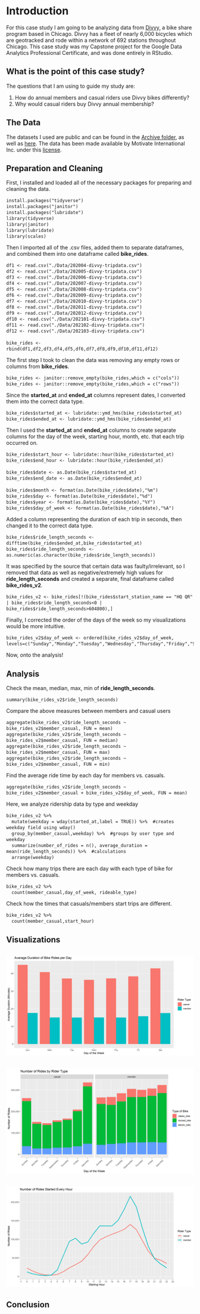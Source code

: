 # Introduction

For this case study I am going to be analyzing data from [Divvy,](https://www.divvybikes.com) a bike share program based in Chicago. Divvy has a fleet of nearly 6,000 bicycles which are geotracked and rode within a network of 692 stations throughout Chicago. This case study was my Capstone project for the Google Data Analytics Professional Certificate, and was done entirely in RStudio.

## What is the point of this case study?

The questions that I am using to guide my study are:
1. How do annual members and casual riders use Divvy bikes differently?
2. Why would casual riders buy Divvy annual membership?

## The Data

The datasets I used are public and can be found in the [Archive folder](https://github.com/aaronjoslinwangdu/bike-share-case-study/tree/master/Archive), as well as [here](https://divvy-tripdata.s3.amazonaws.com/index.html). The data has been made available by Motivate International Inc. under this [license](https://www.divvybikes.com/data-license-agreement).

## Preparation and Cleaning

First, I installed and loaded all of the necessary packages for preparing and cleaning the data.

```
install.packages("tidyverse")
install.packages("janitor")
install.packages("lubridate")
library(tidyverse)
library(janitor)
library(lubridate)
library(scales)
```

Then I imported all of the .csv files, added them to separate dataframes, and combined them into one dataframe called **bike_rides**.

```
df1 <- read.csv("./Data/202004-divvy-tripdata.csv")
df2 <- read.csv("./Data/202005-divvy-tripdata.csv")
df3 <- read.csv("./Data/202006-divvy-tripdata.csv")
df4 <- read.csv("./Data/202007-divvy-tripdata.csv")
df5 <- read.csv("./Data/202008-divvy-tripdata.csv")
df6 <- read.csv("./Data/202009-divvy-tripdata.csv")
df7 <- read.csv("./Data/202010-divvy-tripdata.csv")
df8 <- read.csv("./Data/202011-divvy-tripdata.csv")
df9 <- read.csv("./Data/202012-divvy-tripdata.csv")
df10 <- read.csv("./Data/202101-divvy-tripdata.csv")
df11 <- read.csv("./Data/202102-divvy-tripdata.csv")
df12 <- read.csv("./Data/202103-divvy-tripdata.csv")

bike_rides <- rbind(df1,df2,df3,df4,df5,df6,df7,df8,df9,df10,df11,df12)
```

The first step I took to clean the data was removing any empty rows or columns from **bike_rides**.

```
bike_rides <- janitor::remove_empty(bike_rides,which = c("cols"))
bike_rides <- janitor::remove_empty(bike_rides,which = c("rows"))
```

Since the **started_at** and **ended_at** columns represent dates, I converted them into the correct data type.

```
bike_rides$started_at <- lubridate::ymd_hms(bike_rides$started_at)
bike_rides$ended_at <- lubridate::ymd_hms(bike_rides$ended_at)
```

Then I used the **started_at** and **ended_at** columns to create separate columns for the day of the week, starting hour, month, etc. that each trip occurred on.

```
bike_rides$start_hour <- lubridate::hour(bike_rides$started_at)
bike_rides$end_hour <- lubridate::hour(bike_rides$ended_at)

bike_rides$date <- as.Date(bike_rides$started_at)
bike_rides$end_date <- as.Date(bike_rides$ended_at)

bike_rides$month <- format(as.Date(bike_rides$date),"%m")
bike_rides$day <- format(as.Date(bike_rides$date),"%d")
bike_rides$year <- format(as.Date(bike_rides$date),"%Y")
bike_rides$day_of_week <- format(as.Date(bike_rides$date),"%A")
```

Added a column representing the duration of each trip in seconds, then changed it to the correct data type.

```
bike_rides$ride_length_seconds <- difftime(bike_rides$ended_at,bike_rides$started_at)
bike_rides$ride_length_seconds <- as.numeric(as.character(bike_rides$ride_length_seconds))
```

It was specified by the source that certain data was faulty/irrelevant, so I removed that data as well as negative/extremely high values for **ride_length_seconds** and created a separate, final dataframe called **bike_rides_v2**.

```
bike_rides_v2 <- bike_rides[!(bike_rides$start_station_name == "HQ QR" | bike_rides$ride_length_seconds<0 | bike_rides$ride_length_seconds>604800),]
```

Finally, I corrected the order of the days of the week so my visualizations would be more intuitive.

```
bike_rides_v2$day_of_week <- ordered(bike_rides_v2$day_of_week, levels=c("Sunday","Monday","Tuesday","Wednesday","Thursday","Friday","Saturday"))
```

Now, onto the analysis!

## Analysis

Check the mean, median, max, min of **ride_length_seconds**.

```
summary(bike_rides_v2$ride_length_seconds)
```

Compare the above measures between members and casual users

```
aggregate(bike_rides_v2$ride_length_seconds ~ bike_rides_v2$member_casual, FUN = mean)
aggregate(bike_rides_v2$ride_length_seconds ~ bike_rides_v2$member_casual, FUN = median)
aggregate(bike_rides_v2$ride_length_seconds ~ bike_rides_v2$member_casual, FUN = max)
aggregate(bike_rides_v2$ride_length_seconds ~ bike_rides_v2$member_casual, FUN = min)
```

Find the average ride time by each day for members vs. casuals.

```
aggregate(bike_rides_v2$ride_length_seconds ~ bike_rides_v2$member_casual + bike_rides_v2$day_of_week, FUN = mean)
```

Here, we analyze ridership data by type and weekday

```
bike_rides_v2 %>% 
  mutate(weekday = wday(started_at,label = TRUE)) %>%  #creates weekday field using wday()
  group_by(member_casual,weekday) %>%  #groups by user type and weekday
  summarize(number_of_rides = n(), average_duration = mean(ride_length_seconds)) %>%  #calculations
  arrange(weekday)  
```

Check how many trips there are each day with each type of bike for members vs. casuals.

```
bike_rides_v2 %>% 
  count(member_casual,day_of_week, rideable_type)
```

Check how the times that casuals/members start trips are different.

```
bike_rides_v2 %>% 
  count(member_casual,start_hour)

```


## Visualizations

![avg_duration_per_day](https://github.com/aaronjoslinwangdu/bike-share-case-study/blob/master/Visualizations/avg_duration_per_day.png)
---
![number_of_rides_by_rider_type](https://github.com/aaronjoslinwangdu/bike-share-case-study/blob/master/Visualizations/number_of_rides_by_rider_type.png)
---
![rides_every_hour](https://github.com/aaronjoslinwangdu/bike-share-case-study/blob/master/Visualizations/rides_every_hour.png)
---

## Conclusion







